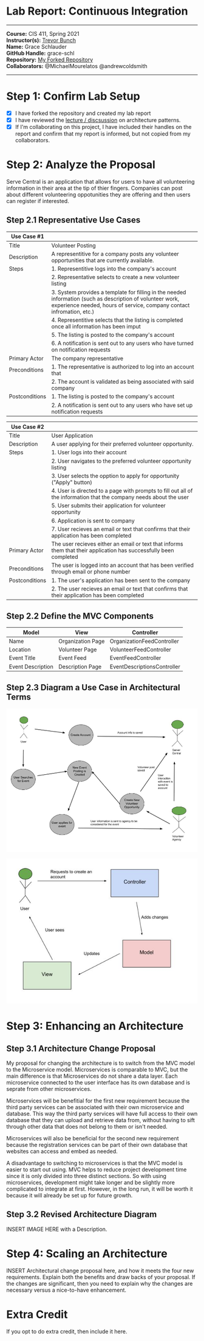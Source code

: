 # Lab Report: Continuous Integration
___
**Course:** CIS 411, Spring 2021  
**Instructor(s):** [Trevor Bunch](https://github.com/trevordbunch)  
**Name:** Grace Schlauder  
**GitHub Handle:** grace-schl  
**Repository:** [My Forked Repository](https://github.com/grace-schl/cis411_lab2_arch)  
**Collaborators:** @MichaelMourelatos @andrewcoldsmith
___

# Step 1: Confirm Lab Setup
- [X] I have forked the repository and created my lab report
- [X] I have reviewed the [lecture / discsussion](../assets/04p1_SolutionArchitectures.pdf) on architecture patterns.
- [X] If I'm collaborating on this project, I have included their handles on the report and confirm that my report is informed, but not copied from my collaborators.

# Step 2: Analyze the Proposal
Serve Central is an application that allows for users to have all volunteering information in their area at the tip of thier fingers. Companies can post about different volunteering oppotunities they are offering and then users can register if interested. 

## Step 2.1 Representative Use Cases  

| Use Case #1 | |
|---|---|
| Title | Volunteer Posting |
| Description | A representitive for a company posts any volunteer opportunities that are currently available. |
| Steps | 1. Representitive logs into the company's account |
| | 2. Representative selects to create a new volunteer listing |
| | 3. System provides a template for filling in the needed information (such as description of volunteer work, experience needed, hours of service, company contact infromation, etc.) |
| | 4. Representitive selects that the listing is completed once all information has been imput | 
| | 5. The listing is posted to the company's account |
| | 6. A notification is sent out to any users who have turned on notification requests |
| Primary Actor | The company representative |
| Preconditions | 1. The representative is authorized to log into an account that |
| | 2. The account is validated as being associated with said company |
| Postconditions | 1. The listing is posted to the company's account |
| | 2. A notification is sent out to any users who have set up notification requests |

| Use Case #2 | |
|---|---|
| Title | User Application |
| Description | A user applying for their preferred volunteer opportunity. |
| Steps | 1. User logs into their account |
| | 2.  User navigates to the preferred volunteer opportunity listing|
| | 3. User selects the opption to apply for opportunity ("Apply" button) |
| | 4. User is directed to a page with prompts to fill out all of the information that the company needs about the user|
| | 5.  User submits their application for volunteer opportunity|
| | 6. Application is sent to company |
| | 7.  User recieves an email or text that confirms that their application has been completed |
| Primary Actor | The user recieves either an email or text that informs them that their application has successfully been completed|
| Preconditions | The user is logged into an account that has been verified through email or phone number|
| Postconditions | 1. The user's application has been sent to the company |
| | 2. The user recieves an email or text that confirms that their application has been completed |

## Step 2.2 Define the MVC Components

| Model | View | Controller |
|---|---|---|
| Name | Organization Page | OrganizationFeedController |
| Location | Volunteer Page | VolunteerFeedController |
| Event Title | Event Feed | EventFeedController |
| Event Description | Description Page | EventDescriptionsController |

## Step 2.3 Diagram a Use Case in Architectural Terms
![Use Case Diagram](assets/../../assets/Use_Case_Diagram.jpg)

![MVC Diagram](../assets/MVC_diagram.jpg)

# Step 3: Enhancing an Architecture

## Step 3.1 Architecture Change Proposal
My proposal for changing the architecture is to switch from the MVC model to the Microservice model. Microservices is comparable to MVC, but the main difference is that Microservices do not share a data layer. Each microservice connected to the user interface has its own database and is seprate from other microservices.

Microservices will be benefitial for the first new requirement because the third party services can be associated with their own microservice and database. This way the third party services will have full access to their own database that they can upload and retrieve data from, without having to sift through other data that does not belong to them or isn't needed. 

Microservices will also be beneficial for the second new requirement because the registration services can be part of their own database that websites can access and embed as needed.

A disadvantage to switching to microservices is that the MVC model is easier to start out using. MVC helps to reduce project development time since it is only divided into three distinct sections. So with using microservices, development might take longer and be slightly more complicated to integrate at first. However, in the long run, it will be worth it because it will already be set up for future growth.

## Step 3.2 Revised Architecture Diagram
INSERT IMAGE HERE with a Description.

# Step 4: Scaling an Architecture
INSERT Architectural change proposal here, and how it meets the four new requirements.  Explain both the benefits and draw backs of your proposal.  If the changes are significant, then you need to explain why the changes are necessary versus a nice-to-have enhancement.

# Extra Credit
If you opt to do extra credit, then include it here.
